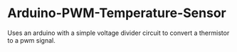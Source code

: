 # Arduino-PWM-Temperature-Sensor
 Uses an arduino with a simple voltage divider circuit to convert a thermistor to a pwm signal.
